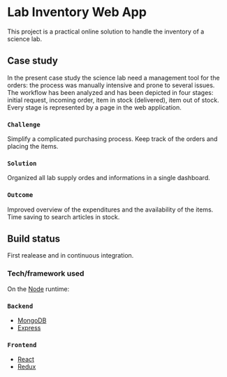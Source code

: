 # Lab Inventory Web App

This project is a practical online solution to handle the inventory of a science lab.

## Case study

In the present case study the science lab need a management tool for the orders: the process was manually intensive and prone to several issues. 
The workflow has been analyzed and has been depicted in four stages: initial request, incoming order, item in stock (delivered), item out of stock. 
Every stage is represented by a page in the web application. 

### `Challenge`

Simplify a complicated purchasing process. 
Keep track of the orders and placing the items. 

### `Solution`

Organized all lab supply ordes and informations in a single dashboard. 

### `Outcome`

Improved overview of the expenditures and the availability of the items. 
Time saving to search articles in stock.  


## Build status 
First realease and in continuous integration.  

### Tech/framework used
On the [Node](https://nodejs.org/) runtime: 

### `Backend`
- [MongoDB](https://www.mongodb.com/)
- [Express](https://expressjs.com/)

### `Frontend`
- [React](https://reactjs.org/)
- [Redux](https://redux.js.org/)

